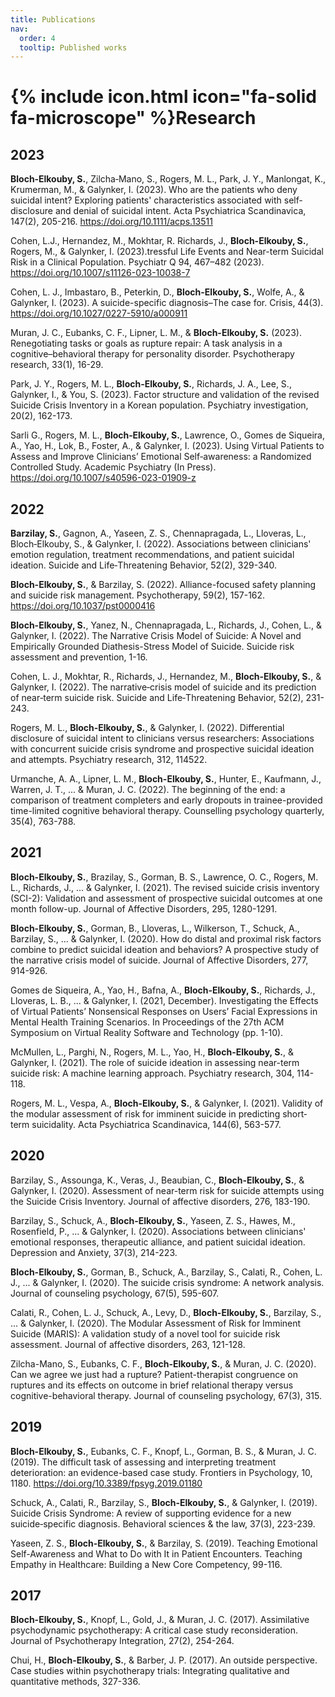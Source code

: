 ```yaml
---
title: Publications
nav:
  order: 4
  tooltip: Published works
---
```


# {% include icon.html icon="fa-solid fa-microscope" %}Research



<!-- {% include section.html %} -->

## 2023

**Bloch‐Elkouby, S.**, Zilcha‐Mano, S., Rogers, M. L., Park, J. Y., Manlongat, K., Krumerman, M., & Galynker, I. (2023). Who are the patients who deny suicidal intent? Exploring patients' characteristics associated with self‐disclosure and denial of suicidal intent. Acta Psychiatrica Scandinavica, 147(2), 205-216. https://doi.org/10.1111/acps.13511
 
Cohen, L.J., Hernandez, M., Mokhtar, R. Richards, J., **Bloch-Elkouby, S.**, Rogers, M., & Galynker, I. (2023).tressful Life Events and Near-term Suicidal Risk in a Clinical Population. Psychiatr Q 94, 467–482 (2023). https://doi.org/10.1007/s11126-023-10038-7
 
Cohen, L. J., Imbastaro, B., Peterkin, D., **Bloch-Elkouby, S.**, Wolfe, A., & Galynker, I. (2023). A suicide-specific diagnosis–The case for. Crisis, 44(3). https://doi.org/10.1027/0227-5910/a000911
 
Muran, J. C., Eubanks, C. F., Lipner, L. M., & **Bloch-Elkouby, S.** (2023). Renegotiating tasks or goals as rupture repair: A task analysis in a cognitive–behavioral therapy for personality disorder. Psychotherapy research, 33(1), 16-29.
 
Park, J. Y., Rogers, M. L., **Bloch-Elkouby, S.**, Richards, J. A., Lee, S., Galynker, I., & You, S. (2023). Factor structure and validation of the revised Suicide Crisis Inventory in a Korean population. Psychiatry investigation, 20(2), 162-173.
 
Sarli G., Rogers, M. L., **Bloch‑Elkouby, S.**, Lawrence, O.,  Gomes de Siqueira, A., Yao, H., Lok, B., Foster, A., & Galynker, I. (2023). Using Virtual Patients to Assess and Improve Clinicians’ Emotional Self‑awareness: a Randomized Controlled Study. Academic Psychiatry (In Press). https://doi.org/10.1007/s40596-023-01909-z

## 2022

**Barzilay, S.**, Gagnon, A., Yaseen, Z. S., Chennapragada, L., Lloveras, L., Bloch‐Elkouby, S., & Galynker, I. (2022). Associations between clinicians' emotion regulation, treatment recommendations, and patient suicidal ideation. Suicide and Life‐Threatening Behavior, 52(2), 329-340.
 
**Bloch-Elkouby, S.**, & Barzilay, S. (2022). Alliance-focused safety planning and suicide risk management. Psychotherapy, 59(2), 157-162. https://doi.org/10.1037/pst0000416
 
**Bloch-Elkouby, S.**, Yanez, N., Chennapragada, L., Richards, J., Cohen, L., & Galynker, I. (2022). The Narrative Crisis Model of Suicide: A Novel and Empirically Grounded Diathesis-Stress Model of Suicide. Suicide risk assessment and prevention, 1-16.
 
Cohen, L. J., Mokhtar, R., Richards, J., Hernandez, M., **Bloch‐Elkouby, S.**, & Galynker, I. (2022). The narrative‐crisis model of suicide and its prediction of near‐term suicide risk. Suicide and Life‐Threatening Behavior, 52(2), 231-243.
 
Rogers, M. L., **Bloch-Elkouby, S.**, & Galynker, I. (2022). Differential disclosure of suicidal intent to clinicians versus researchers: Associations with concurrent suicide crisis syndrome and prospective suicidal ideation and attempts. Psychiatry research, 312, 114522.
 
Urmanche, A. A., Lipner, L. M., **Bloch-Elkouby, S.**, Hunter, E., Kaufmann, J., Warren, J. T., ... & Muran, J. C. (2022). The beginning of the end: a comparison of treatment completers and early dropouts in trainee-provided time-limited cognitive behavioral therapy. Counselling psychology quarterly, 35(4), 763-788.

## 2021

**Bloch-Elkouby, S.**, Brazilay, S., Gorman, B. S., Lawrence, O. C., Rogers, M. L., Richards, J., ... & Galynker, I. (2021). The revised suicide crisis inventory (SCI-2): Validation and assessment of prospective suicidal outcomes at one month follow-up. Journal of Affective Disorders, 295, 1280-1291.
 
**Bloch-Elkouby, S.**, Gorman, B., Lloveras, L., Wilkerson, T., Schuck, A., Barzilay, S., ... & Galynker, I. (2020). How do distal and proximal risk factors combine to predict suicidal ideation and behaviors? A prospective study of the narrative crisis model of suicide. Journal of Affective Disorders, 277, 914-926.
 
Gomes de Siqueira, A., Yao, H., Bafna, A., **Bloch-Elkouby, S.**, Richards, J., Lloveras, L. B., ... & Galynker, I. (2021, December). Investigating the Effects of Virtual Patients’ Nonsensical Responses on Users’ Facial Expressions in Mental Health Training Scenarios. In Proceedings of the 27th ACM Symposium on Virtual Reality Software and Technology (pp. 1-10).
 
McMullen, L., Parghi, N., Rogers, M. L., Yao, H., **Bloch-Elkouby, S.**, & Galynker, I. (2021). The role of suicide ideation in assessing near-term suicide risk: A machine learning approach. Psychiatry research, 304, 114-118.
 
Rogers, M. L., Vespa, A., **Bloch-Elkouby, S.**, & Galynker, I. (2021). Validity of the modular assessment of risk for imminent suicide in predicting short‐term suicidality. Acta Psychiatrica Scandinavica, 144(6), 563-577.
 
## 2020

Barzilay, S., Assounga, K., Veras, J., Beaubian, C., **Bloch-Elkouby, S.**, & Galynker, I. (2020). Assessment of near-term risk for suicide attempts using the Suicide Crisis Inventory. Journal of affective disorders, 276, 183-190.
 
Barzilay, S., Schuck, A., **Bloch-Elkouby, S.**, Yaseen, Z. S., Hawes, M., Rosenfield, P., ... & Galynker, I. (2020). Associations between clinicians' emotional responses, therapeutic alliance, and patient suicidal ideation. Depression and Anxiety, 37(3), 214-223.
 
**Bloch-Elkouby, S.**, Gorman, B., Schuck, A., Barzilay, S., Calati, R., Cohen, L. J., ... & Galynker, I. (2020). The suicide crisis syndrome: A network analysis. Journal of counseling psychology, 67(5), 595-607.
 
Calati, R., Cohen, L. J., Schuck, A., Levy, D., **Bloch-Elkouby, S.**, Barzilay, S., ... & Galynker, I. (2020). The Modular Assessment of Risk for Imminent Suicide (MARIS): A validation study of a novel tool for suicide risk assessment. Journal of affective disorders, 263, 121-128.
 
Zilcha-Mano, S., Eubanks, C. F., **Bloch-Elkouby, S.**, & Muran, J. C. (2020). Can we agree we just had a rupture? Patient-therapist congruence on ruptures and its effects on outcome in brief relational therapy versus cognitive-behavioral therapy. Journal of counseling psychology, 67(3), 315.
 
## 2019

**Bloch-Elkouby, S.**, Eubanks, C. F., Knopf, L., Gorman, B. S., & Muran, J. C. (2019). The difficult task of assessing and interpreting treatment deterioration: an evidence-based case study. Frontiers in Psychology, 10, 1180. https://doi.org/10.3389/fpsyg.2019.01180
 
Schuck, A., Calati, R., Barzilay, S., **Bloch-Elkouby, S.**, & Galynker, I. (2019). Suicide Crisis Syndrome: A review of supporting evidence for a new suicide‐specific diagnosis. Behavioral sciences & the law, 37(3), 223-239.
 
Yaseen, Z. S., **Bloch-Elkouby, S.**, & Barzilay, S. (2019). Teaching Emotional Self-Awareness and What to Do with It in Patient Encounters. Teaching Empathy in Healthcare: Building a New Core Competency, 99-116.
 
## 2017

**Bloch-Elkouby, S.**, Knopf, L., Gold, J., & Muran, J. C. (2017). Assimilative psychodynamic psychotherapy: A critical case study reconsideration. Journal of Psychotherapy Integration, 27(2), 254-264.
 
Chui, H., **Bloch-Elkouby, S.**, & Barber, J. P. (2017). An outside perspective. Case studies within psychotherapy trials: Integrating qualitative and quantitative methods, 327-336.

<!-- {% include search-box.html %}

{% include search-info.html %}
{% include list.html data="citations" component="citation" style="rich" %} -->

